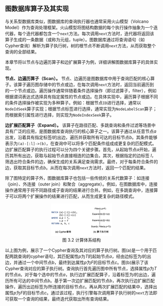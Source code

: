 ## 图数据库算子及其实现

与关系型数据库类似，图数据库的查询执行器也通常采用火山模型（Volcano Model）作为查询处理框架。火山模型将图结构数据的每个执行操作抽象为一个迭代器，每个迭代器都包含一个`next`方法。每次调用`next`方法时，迭代器将返回该算子生成的一条数据（或称为元组，tuple）。图数据库通过将查询语句（如Cypher查询）解析为算子执行树，树的根节点不断调用`next`方法，从而获取整个查询的全部结果。

本章节将以节点与边遍历算子和边扩展算子为例，详细讲解图数据库算子的具体实现。

**节点、边遍历算子（Scan）。** 节点、边遍历是图数据库中用于查询匹配的核心算子。该算子遍历图存储中的节点或边，在每次调用`next`方法时，返回当前遍历到的一个节点或边。遍历操作通常伴随着条件选择操作（即过滤算子，filter），例如根据谓词表达式选择具有指定属性的节点或边。在具体实现中，遍历算子根据不同的条件选择操作被实现为多种算子。例如：根据节点`ID`进行选择，通常以`NodeIdSeek`算子实现；根据节点标签进行选择，通常实现为`NodeLabelScan`算子；而根据索引属性进行选择，则实现为`NodeIndexSeek`算子。

**边扩展匹配算子（Expand）。** 该算子在路径匹配、多跳查询和条件过滤等场景中具有广泛的应用，是图数据库查询执行的核心算子之一。该算子通过从任意节点$a$出发，沿着具有指定标签$l$的出边，遍历并获取所有可达的目标节点$b$。其条件能够表示为`(a)-[:l]->(b)`，在查询中可以将多个匹配条件组成成更复杂的匹配模式。边扩展匹配算子的执行过程可以分为四个关键步骤。首先，从起始节点$a$开始，遍历其所有出边，获取与起始节点直接相连的边集合。其次，根据指定的边标签 $l$，筛选出符合条件的边，确保生成的关系满足查询需求。最终，对于每条符合条件的边，获取其目标节点$b$。从而在每次调用`next`方法时，返回一个匹配的结果。

除了图特定的算子外，图数据库算子也包括一些传统的关系代数算子：如连接（join）、外连接（outer join）和聚合（aggregate）。例如，在图数据库中，连接操作通常用于将不同路径或子查询的结果进行合并。例如，在多跳查询中，连接算子可以将两个扩展操作的结果进行匹配，从而生成更复杂的路径模式。

<center>
	<img src="fig/ch3.8G-operators.png" width="40%" alt="graph operator" />
	<br>
	<div display: inline-block; padding : 2px>
		图 3.2 计算体系结构
	</div>
</center>

以上图为例，展示了一个Cypher查询及其对应的算子执行树。图(a)是一个用于匹配两跳查询的cypher语句，其匹配属性$p$为$T$的起始节点$a$，经由边标签为$l$的出边，并通过一个中间节点$b$，最终到达属性$p$为$F$的目标节点$c$。图(b)展示了该Cypher查询对应的算子执行树。查询执行首先遍历图中所有节点，选择属性$p$为$T$的节点$a$。对于每个选中的节点$a$，执行边扩展匹配算子，沿着标签为$l$的出边，遍历所有可达的中间节点$b$。基于第一次边扩展匹配的节点$b$，再次执行边扩展匹配操作，遍历出边标签为$l$所连接的目标节点$c$。再从两次扩展匹配的结果中，选择出属性$p$为$F$的目标节点$c$。通过该过程，执行引擎每次调用算子执行树的`next`方法即可获取一个查询的结果，最终迭代获取出所有查询结果。

